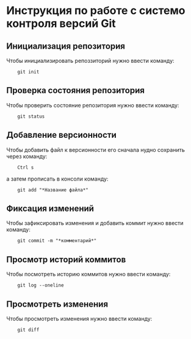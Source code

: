 #  Инструкция по работе с системо контроля версий Git

## Инициализация репозитория
Чтобы инициализировать репоззиторий нужно ввести команду:

        git init
## Проверка состояния репозитория
Чтобы проверить состояние репозитория нужно ввести команду:

        git status
## Добавление версионности
Чтобы добавить файл к версионности его сначала нудно сохранить через команду:

        Ctrl s
а затем прописать в консоли команду:

        git add "*Название файла*"
## Фиксация изменений
Чтобы зафиксировать изменения и добавить коммит нужно ввести команду:

        git commit -m "*комментарий*"
## Просмотр историй коммитов
Чтобы посмотреть историю коммитов нужно ввести команду:

        git log --oneline
## Просмотреть изменения
Чтобы просмотреть изменения нужно ввести команду:

        git diff